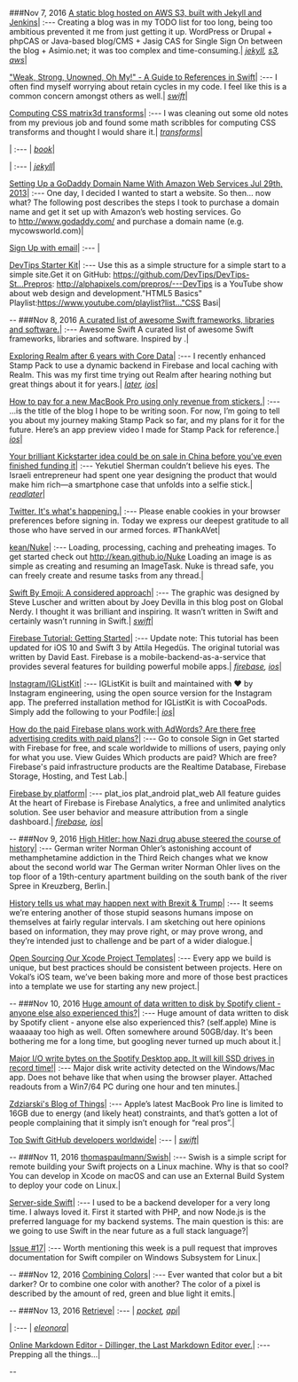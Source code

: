 ###Nov 7, 2016
[A static blog hosted on AWS S3, built with Jekyll and Jenkins](http://tech.asimio.net/2015/09/27/A-static-blog-hosted-at-Amazon-S3-built-with-Jekyll-and-Jenkins.html)|
:---
Creating a blog was in my TODO list for too long, being too ambitious prevented it me from just getting it up. WordPress or Drupal + phpCAS or Java-based blog/CMS + Jasig CAS for Single Sign On between the blog + Asimio.net; it was too complex and time-consuming.|
*[jekyll](https://getpocket.com/a/queue/list/jekyll/), [s3](https://getpocket.com/a/queue/list/s3/), [aws](https://getpocket.com/a/queue/list/aws/)*|

["Weak, Strong, Unowned, Oh My!" - A Guide to References in Swift](http://krakendev.io/blog/weak-and-unowned-references-in-swift)|
:---
I often find myself worrying about retain cycles in my code. I feel like this is a common concern amongst others as well.|
*[swift](https://getpocket.com/a/queue/list/swift/)*|

[Computing CSS matrix3d transforms](http://franklinta.com/2014/09/08/computing-css-matrix3d-transforms/)|
:---
I was cleaning out some old notes from my previous job and found some math scribbles for computing CSS transforms and thought I would share it.|
*[transforms](https://getpocket.com/a/queue/list/transforms/)*|

[](https://www.amazon.com/gp/product/1617292397/ref=as_li_tl?ie=UTF8&camp=1789&creative=9325&creativeASIN=1617292397&linkCode=&tag=asimio-20&linkId=)|
:---
|
*[book](https://getpocket.com/a/queue/list/book/)*|

[](https://www.andrewmunsell.com/course/learning-jekyll-by-example/)|
:---
|
*[jekyll](https://getpocket.com/a/queue/list/jekyll/)*|

[Setting Up a GoDaddy Domain Name With Amazon Web Services Jul 29th, 2013](http://mycowsworld.com/blog/2013/07/29/setting-up-a-godaddy-domain-name-with-amazon-web-services/)|
:---
One day, I decided I wanted to start a website. So then… now what? The following post describes the steps I took to purchase a domain name and get it set up with Amazon’s web hosting services.  Go to http://www.godaddy.com/ and purchase a domain name (e.g. mycowsworld.com)|

[Sign Up with email](https://getpocket.com/installed/)|
:---
|

[DevTips Starter Kit](http://www.youtube.com/watch?v=GTBaQ2DcGUk)|
:---
Use this as a simple structure for a simple start to a simple site.Get it on GitHub: https://github.com/DevTips/DevTips-St...Prepros: http://alphapixels.com/prepros/---DevTips is a YouTube show about web design and development."HTML5 Basics" Playlist:https://www.youtube.com/playlist?list..."CSS Basi|

--
###Nov 8, 2016
[A curated list of awesome Swift frameworks, libraries and software.](https://github.com/Wolg/awesome-swift#third-party-apis)|
:---
Awesome Swift A curated list of awesome Swift frameworks, libraries and software. Inspired by .|

[Exploring Realm after 6 years with Core Data](https://medium.com/@ishabazz/exploring-realm-after-6-years-with-core-data-fc48a8a26605)|
:---
I recently enhanced Stamp Pack to use a dynamic backend in Firebase and local caching with Realm. This was my first time trying out Realm after hearing nothing but great things about it for years.|
*[later](https://getpocket.com/a/queue/list/later/), [ios](https://getpocket.com/a/queue/list/ios/)*|

[How to pay for a new MacBook Pro using only revenue from stickers.](https://medium.com/@ishabazz/how-to-pay-for-a-new-macbook-pro-using-only-revenue-from-stickers-582852fb27f4)|
:---
…is the title of the blog I hope to be writing soon. For now, I’m going to tell you about my journey making Stamp Pack so far, and my plans for it for the future.  Here’s an app preview video I made for Stamp Pack for reference.|
*[ios](https://getpocket.com/a/queue/list/ios/)*|

[Your brilliant Kickstarter idea could be on sale in China before you’ve even finished funding it](http://qz.com/771727/chinas-factories-in-shenzhen-can-copy-products-at-breakneck-speed-and-its-time-for-the-rest-of-the-world-to-get-over-it/)|
:---
Yekutiel Sherman couldn’t believe his eyes.  The Israeli entrepreneur had spent one year designing the product that would make him rich—a smartphone case that unfolds into a selfie stick.|
*[readlater](https://getpocket.com/a/queue/list/readlater/)*|

[Twitter. It's what's happening.](https://twitter.com)|
:---
Please enable cookies in your browser preferences before signing in.  Today we express our deepest gratitude to all those who have served in our armed forces. #ThankAVet|

[kean/Nuke](https://github.com/kean/Nuke)|
:---
Loading, processing, caching and preheating images. To get started check out http://kean.github.io/Nuke  Loading an image is as simple as creating and resuming an ImageTask. Nuke is thread safe, you can freely create and resume tasks from any thread.|

[Swift By Emoji: A considered approach](http://ericasadun.com/2016/11/08/swift-by-emoji-a-considered-approach/)|
:---
The graphic was designed by Steve Luscher and written about by Joey Devilla in this blog post on Global Nerdy. I thought it was brilliant and inspiring.  It wasn’t written in Swift and certainly wasn’t running in Swift.|
*[swift](https://getpocket.com/a/queue/list/swift/)*|

[Firebase Tutorial: Getting Started](https://www.raywenderlich.com/139322/firebase-tutorial-getting-started-2)|
:---
Update note: This tutorial has been updated for iOS 10 and Swift 3 by Attila Hegedüs. The original tutorial was written by David East.  Firebase is a mobile-backend-as-a-service that provides several features for building powerful mobile apps.|
*[firebase](https://getpocket.com/a/queue/list/firebase/), [ios](https://getpocket.com/a/queue/list/ios/)*|

[Instagram/IGListKit](https://github.com/Instagram/IGListKit)|
:---
IGListKit is built and maintained with ❤️ by Instagram engineering, using the open source version for the Instagram app.  The preferred installation method for IGListKit is with CocoaPods. Simply add the following to your Podfile:|
*[ios](https://getpocket.com/a/queue/list/ios/)*|

[How do the paid Firebase plans work with AdWords? Are there free advertising credits with paid plans?](https://firebase.google.com/pricing/)|
:---
Go to console Sign in Get started with Firebase for free, and scale worldwide to millions of users, paying only for what you use. View Guides Which products are paid? Which are free?  Firebase's paid infrastructure products are the Realtime Database, Firebase Storage, Hosting, and Test Lab.|

[Firebase by platform](https://firebase.google.com/docs/)|
:---
plat_ios plat_android plat_web All feature guides At the heart of Firebase is Firebase Analytics, a free and unlimited analytics solution. See user behavior and measure attribution from a single dashboard.|
*[firebase](https://getpocket.com/a/queue/list/firebase/), [ios](https://getpocket.com/a/queue/list/ios/)*|

--
###Nov 9, 2016
[High Hitler: how Nazi drug abuse steered the course of history](https://www.theguardian.com/books/2016/sep/25/blitzed-norman-ohler-adolf-hitler-nazi-drug-abuse-interview)|
:---
German writer Norman Ohler’s astonishing account of methamphetamine addiction in the Third Reich changes what we know about the second world war The German writer Norman Ohler lives on the top floor of a 19th-century apartment building on the south bank of the river Spree in Kreuzberg, Berlin.|

[History tells us what may happen next with Brexit & Trump](https://medium.com/@theonlytoby/history-tells-us-what-will-happen-next-with-brexit-trump-a3fefd154714)|
:---
It seems we’re entering another of those stupid seasons humans impose on themselves at fairly regular intervals. I am sketching out here opinions based on information, they may prove right, or may prove wrong, and they’re intended just to challenge and be part of a wider dialogue.|

[Open Sourcing Our Xcode Project Templates](https://www.vokal.io/labs/open-sourcing-our-xcode-project-templates)|
:---
Every app we build is unique, but best practices should be consistent between projects. Here on Vokal’s iOS team, we’ve been baking more and more of those best practices into a template we use for starting any new project.|

--
###Nov 10, 2016
[Huge amount of data written to disk by Spotify client - anyone else also experienced this?](https://www.reddit.com/r/apple/comments/56auoi/huge_amount_of_data_written_to_disk_by_spotify/d92z8i6/)|
:---
Huge amount of data written to disk by Spotify client - anyone else also experienced this? (self.apple)  Mine is waaaaay too high as well. Often somewhere around 50GB/day. It's been bothering me for a long time, but googling never turned up much about it.|

[Major I/O write bytes on the Spotify Desktop app. It will kill SSD drives in record time!](https://community.spotify.com/t5/Ongoing-Issues/Major-I-O-write-bytes-on-the-Spotify-Desktop-app-It-will-kill/idi-p/1476745/page/3#comments)|
:---
Major disk write activity detected on the Windows/Mac app. Does not behave like that when using the browser player.  Attached readouts from a Win7/64 PC during one hour and ten minutes.|

[Zdziarski's Blog of Things](https://www.zdziarski.com/blog/?p=6355)|
:---
Apple’s latest MacBook Pro line is limited to 16GB due to energy (and likely heat) constraints, and that’s gotten a lot of people complaining that it simply isn’t enough for “real pros”.|

[Top Swift GitHub developers worldwide](http://github-awards.com/users?language=swift)|
:---
|
*[swift](https://getpocket.com/a/queue/list/swift/)*|

--
###Nov 11, 2016
[thomaspaulmann/Swish](https://github.com/thomaspaulmann/Swish/blob/master/README.md)|
:---
Swish is a simple script for remote building your Swift projects on a Linux machine. Why is that so cool? You can develop in Xcode on macOS and can use an External Build System to deploy your code on Linux.|

[Server-side Swift](https://theswiftdev.com/2016/11/09/server-side-swift/)|
:---
I used to be a backend developer for a very long time. I always loved it. First it started with PHP, and now Node.js is the preferred language for my backend systems. The main question is this: are we going to use Swift in the near future as a full stack language?|

[Issue #17](https://www.serverswift.tech/2016/11/11/issue17.html)|
:---
Worth mentioning this week is a pull request that improves documentation for Swift compiler on Windows Subsystem for Linux.|

--
###Nov 12, 2016
[Combining Colors](https://www.weheartswift.com/combining-colors/)|
:---
Ever wanted that color but a bit darker? Or to combine one color with another?  The color of a pixel is described by the amount of red, green and blue light it emits.|

--
###Nov 13, 2016
[Retrieve](https://getpocket.com/developer/docs/v3/retrieve)|
:---
|
*[pocket](https://getpocket.com/a/queue/list/pocket/), [api](https://getpocket.com/a/queue/list/api/)*|

[](https://www.facebook.com/eleonora.tani.7?fref=ts)|
:---
|
*[eleonora](https://getpocket.com/a/queue/list/eleonora/)*|

[Online Markdown Editor - Dillinger, the Last Markdown Editor ever.](http://dillinger.io/)|
:---
Prepping all the things...|

--